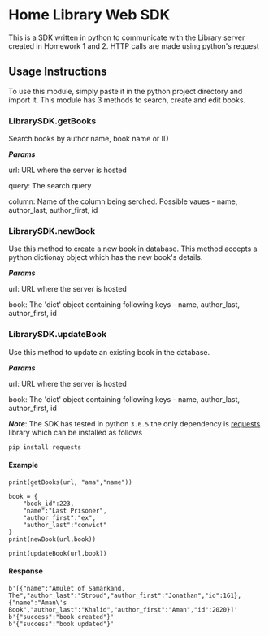 # Home Library Web SDK

This is a SDK written in python to communicate with the Library server created in Homework 1 and 2. HTTP calls are made using python's request 
 
## Usage Instructions
 
To use this module, simply paste it in the python project directory and import it. This module has 3 methods to search, create and edit books. 

### LibrarySDK.getBooks

Search books by author name, book name or ID

***Params***

url: URL where the server is hosted

query: The search query

column: Name of the column being serched. Possible vaues - name, author_last, author_first, id

### LibrarySDK.newBook

Use this method to create a new book in database. This method accepts a python dictionay object which has the new book's details.

***Params***

url: URL where the server is hosted

book: The 'dict' object containing following keys - name, author_last, author_first, id


### LibrarySDK.updateBook

Use this method to update an existing book in the database. 

***Params***

url: URL where the server is hosted

book: The 'dict' object containing following keys - name, author_last, author_first, id


***Note***: The SDK has tested in python ```3.6.5``` the only dependency is [requests](https://requests.readthedocs.io/en/master/) library which can be installed as follows


```pip install requests```

#### Example

```
print(getBooks(url, "ama","name"))

book = {
    "book_id":223,
    "name":"Last Prisoner",
    "author_first":"ex",
    "author_last":"convict"
}
print(newBook(url,book))

print(updateBook(url,book))
```
#### Response

```
b'[{"name":"Amulet of Samarkand, The","author_last":"Stroud","author_first":"Jonathan","id":161},{"name":"Aman\'s Book","author_last":"Khalid","author_first":"Aman","id":2020}]'
b'{"success":"book created"}'
b'{"success":"book updated"}'
```
